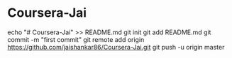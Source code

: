 # Coursera-Jai
echo "# Coursera-Jai" >> README.md
git init
git add README.md
git commit -m "first commit"
git remote add origin https://github.com/jaishankar86/Coursera-Jai.git
git push -u origin master
